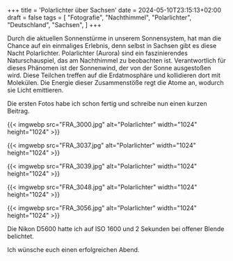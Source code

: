 +++
title = 'Polarlichter über Sachsen'
date = 2024-05-10T23:15:13+02:00
draft = false
tags = [
    "Fotografie",
    "Nachthimmel",
    "Polarlichter",
    "Deutschland",
    "Sachsen",
]
+++

Durch die aktuellen Sonnenstürme in unserem Sonnensystem, hat man die Chance auf ein einmaliges Erlebnis, denn selbst in Sachsen gibt es diese Nacht Polarlichter. Polarlichter (Aurora) sind ein faszinierendes Naturschauspiel, das am Nachthimmel zu beobachten ist. Verantwortlich für dieses Phänomen ist der Sonnenwind, der von der Sonne ausgestoßen wird. Diese Teilchen treffen auf die Erdatmosphäre und kollidieren dort mit Molekülen. Die Energie dieser Zusammenstöße regt die Atome an, wodurch sie Licht emittieren.

Die ersten Fotos habe ich schon fertig und schreibe nun einen kurzen Beitrag. 

{{< imgwebp src="FRA_3000.jpg" alt="Polarlichter" width="1024" height="1024" >}}

{{< imgwebp src="FRA_3037.jpg" alt="Polarlichter" width="1024" height="1024" >}}

{{< imgwebp src="FRA_3039.jpg" alt="Polarlichter" width="1024" height="1024" >}}

{{< imgwebp src="FRA_3048.jpg" alt="Polarlichter" width="1024" height="1024" >}}

{{< imgwebp src="FRA_3056.jpg" alt="Polarlichter" width="1024" height="1024" >}}

Die Nikon D5600 hatte ich auf ISO 1600 und 2 Sekunden bei offener Blende belichtet.

Ich wünsche euch einen erfolgreichen Abend.